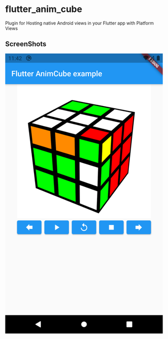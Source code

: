 # flutter_anim_cube

Plugin for Hosting native Android views in your Flutter app with Platform Views

## ScreenShots

![Screenshot](https://github.com/Vivaldo-Roque/flutter_anim_cube/blob/fc40bc6d2df6304f79e828dd238b7acc7e2d5231/Screenshot_1630233774.png?raw=true)

